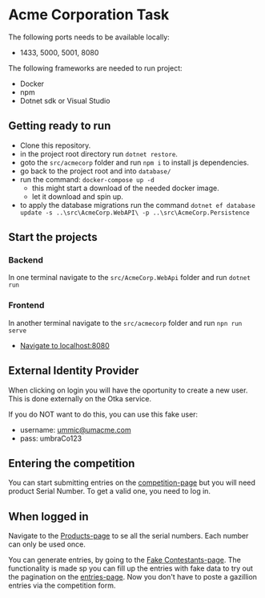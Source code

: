 # Acme Corporation Task
The following ports needs to be available locally:
- 1433, 5000, 5001, 8080

The following frameworks are needed to run project:
- Docker
- npm
- Dotnet sdk or Visual Studio

## Getting ready to run
- Clone this repository.
- in the project root directory run `dotnet restore`.
- goto the `src/acmecorp` folder and run `npm i` to install js dependencies.
- go back to the project root and into `database/`
- run the command: `docker-compose up -d`
  - this might start a download of the needed docker image. 
  - let it download and spin up.
- to apply the database migrations run the command `dotnet ef database update -s ..\src\AcmeCorp.WebAPI\ -p ..\src\AcmeCorp.Persistence`

## Start the projects
### Backend
In one terminal navigate to the `src/AcmeCorp.WebApi` folder and run `dotnet run`
### Frontend
In another terminal navigate to the `src/acmecorp` folder and run `npn run serve`

- [Navigate to localhost:8080](http://localhost:8080)

## External Identity Provider
When clicking on login you will have the oportunity to create a new user. This is done externally on the Otka service.

If you do NOT want to do this, you can use this fake user:
- username: ummic@umacme.com
- pass: umbraCo123

## Entering the competition
You can start submitting entries on the [competition-page](http://localhost:8080/competition) but you will need product Serial Number.
To get a valid one, you need to log in.

## When logged in
Navigate to the [Products-page](http://localhost:8080/products) to se all the serial numbers. Each number can only be used once.

You can generate entries, by going to the [Fake Contestants-page](http://localhost:8080/fakes). The functionality is made sp you can fill up the entries with fake data to try out the pagination on the [entries-page](http://localhost:8080/Entries). Now you don't have to poste a gazillion entries via the competition form.